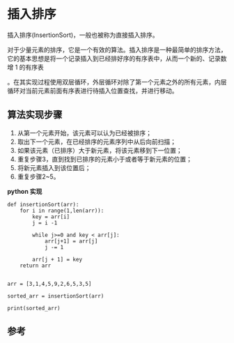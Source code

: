 # 插入排序

插入排序(InsertionSort)，一般也被称为直接插入排序。

对于少量元素的排序，它是一个有效的算法。插入排序是一种最简单的排序方法，它的基本思想是将一个记录插入到已经排好序的有序表中，从而一个新的、记录数增 1 的有序表

。在其实现过程使用双层循环，外层循环对除了第一个元素之外的所有元素，内层循环对当前元素前面有序表进行待插入位置查找，并进行移动。

## **算法实现步骤**

1. 从第一个元素开始，该元素可以认为已经被排序；
2. 取出下一个元素，在已经排序的元素序列中从后向前扫描；
3. 如果该元素（已排序）大于新元素，将该元素移到下一位置；
4. 重复步骤3，直到找到已排序的元素小于或者等于新元素的位置；
5. 将新元素插入到该位置后；
6. 重复步骤2~5。

**python 实现**

```
def insertionSort(arr):
    for i in range(1,len(arr)):
        key = arr[i] 
        j = i -1 
        
        while j>=0 and key < arr[j]:
            arr[j+1] = arr[j]
            j -= 1
       
        arr[j + 1] = key
    return arr


arr = [3,1,4,5,9,2,6,5,3,5]

sorted_arr = insertionSort(arr)

print(sorted_arr)
```



## 参考

